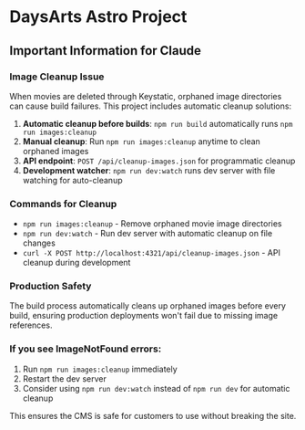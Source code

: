 # DaysArts Astro Project

## Important Information for Claude

### Image Cleanup Issue
When movies are deleted through Keystatic, orphaned image directories can cause build failures. This project includes automatic cleanup solutions:

1. **Automatic cleanup before builds**: `npm run build` automatically runs `npm run images:cleanup`
2. **Manual cleanup**: Run `npm run images:cleanup` anytime to clean orphaned images
3. **API endpoint**: `POST /api/cleanup-images.json` for programmatic cleanup
4. **Development watcher**: `npm run dev:watch` runs dev server with file watching for auto-cleanup

### Commands for Cleanup
- `npm run images:cleanup` - Remove orphaned movie image directories
- `npm run dev:watch` - Run dev server with automatic cleanup on file changes
- `curl -X POST http://localhost:4321/api/cleanup-images.json` - API cleanup during development

### Production Safety
The build process automatically cleans up orphaned images before every build, ensuring production deployments won't fail due to missing image references.

### If you see ImageNotFound errors:
1. Run `npm run images:cleanup` immediately
2. Restart the dev server
3. Consider using `npm run dev:watch` instead of `npm run dev` for automatic cleanup

This ensures the CMS is safe for customers to use without breaking the site.